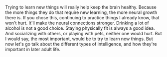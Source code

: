 Trying to learn new things will really help keep the brain healthy. Because the
more things they do that require new learning, the more neural growth there is.
If you chose this, continuing to practice things I already know, that won't
hurt. It'll make the neural connections stronger. Drinking a lot of alcohol is
not a good choice. Staying physically fit is always a good idea. And
socializing with others, or playing with pets, neither one would hurt. But I
would say, the most important, would be to try to learn new things. But now
let's go talk about the different types of intelligence, and how they're
important in later adult life.
